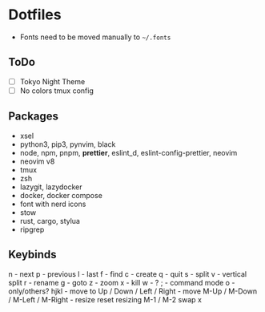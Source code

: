 # Dotfiles

- Fonts need to be moved manually to `~/.fonts`

## ToDo

- [ ] Tokyo Night Theme
- [ ] No colors tmux config

## Packages

- xsel
- python3, pip3, pynvim, black
- node, npm, pnpm, **prettier**, eslint_d, eslint-config-prettier, neovim
- neovim v8
- tmux
- zsh
- lazygit, lazydocker
- docker, docker compose
- font with nerd icons
- stow
- rust, cargo, stylua
- ripgrep

## Keybinds

n - next
p - previous
l - last
f - find
c - create
q - quit
s - split
v - vertical split
r - rename
g - goto
z - zoom
x - kill
w - ?
; - command mode
o - only/others?
hjkl - move to
Up / Down / Left / Right - move
M-Up / M-Down / M-Left / M-Right - resize
reset resizing M-1 / M-2
swap x
